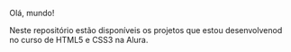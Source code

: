 Olá, mundo!

Neste repositório estão disponíveis os projetos que estou desenvolvenod no curso de HTML5 e CSS3 na Alura.